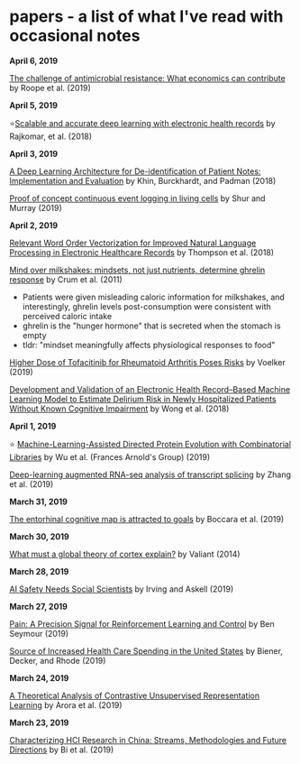 # papers - a list of what I've read with occasional notes

**April 6, 2019**

[The challenge of antimicrobial resistance: What economics can contribute](http://science.sciencemag.org/content/364/6435/eaau4679) by Roope et al. (2019)

**April 5, 2019**

:star:[Scalable and accurate deep learning with electronic health records](https://www.nature.com/articles/s41746-018-0029-1) by Rajkomar, et al. (2018)

**April 3, 2019**

[A Deep Learning Architecture for De-identification of Patient Notes: Implementation and Evaluation](https://arxiv.org/pdf/1810.01570.pdf) by Khin, Burckhardt, and Padman (2018)

[Proof of concept continuous event logging in living cells](https://www.biorxiv.org/content/biorxiv/early/2019/03/29/225151.full.pdf) by Shur and Murray (2019)


**April 2, 2019**

[Relevant Word Order Vectorization for Improved Natural Language Processing in Electronic Healthcare Records](https://arxiv.org/pdf/1812.02627v1.pdf) by Thompson et al. (2018)

[Mind over milkshakes: mindsets, not just nutrients, determine ghrelin response](http://content.apa.org/journals/hea/30/4/424) by Crum et al. (2011)
 - Patients were given misleading caloric information for milkshakes, and interestingly, ghrelin levels post-consumption were consistent with perceived caloric intake
 - ghrelin is the "hunger hormone" that is secreted when the stomach is empty
 - tldr: "mindset meaningfully affects physiological responses to food"

[Higher Dose of Tofacitinib for Rheumatoid Arthritis Poses Risks](https://jamanetwork.com/journals/jama/fullarticle/2729352) by Voelker (2019)

[Development and Validation of an Electronic Health Record–Based Machine Learning Model to Estimate Delirium Risk in Newly Hospitalized Patients Without Known Cognitive Impairment](https://jamanetwork.com/journals/jamanetworkopen/fullarticle/2695078) by Wong et al. (2018)


**April 1, 2019**

:star: [Machine-Learning-Assisted Directed Protein Evolution with Combinatorial Libraries](https://arxiv.org/abs/1902.07231) by Wu et al. (Frances Arnold's Group) (2019)

[Deep-learning augmented RNA-seq analysis of transcript splicing](https://www.nature.com/articles/s41592-019-0351-9) by Zhang et al. (2019)


**March 31, 2019**

[The entorhinal cognitive map is attracted to goals](http://science.sciencemag.org/content/363/6434/1443) by Boccara et al. (2019)


**March 30, 2019**

[What must a global theory of cortex explain?](https://people.seas.harvard.edu/~valiant/Current%20Opinion%20Neurobiology%202014.pdf) by Valiant (2014)


**March 28, 2019**

[AI Safety Needs Social Scientists](https://distill.pub/2019/safety-needs-social-scientists/) by Irving and Askell (2019)

**March 27, 2019**

[Pain: A Precision Signal for Reinforcement Learning and Control](https://www.sciencedirect.com/science/article/pii/S0896627319300820) by Ben Seymour (2019)

[Source of Increased Health Care Spending in the United States](https://jamanetwork.com/journals/jama/fullarticle/2728907) by Biener, Decker, and Rhode (2019)

**March 24, 2019**

[A Theoretical Analysis of Contrastive Unsupervised Representation Learning](https://arxiv.org/pdf/1902.09229.pdf) by Arora et al. (2019)

**March 23, 2019**

[Characterizing HCI Research in China: Streams, Methodologies and Future Directions](https://arxiv.org/abs/1903.08915) by Bi et al. (2019)
